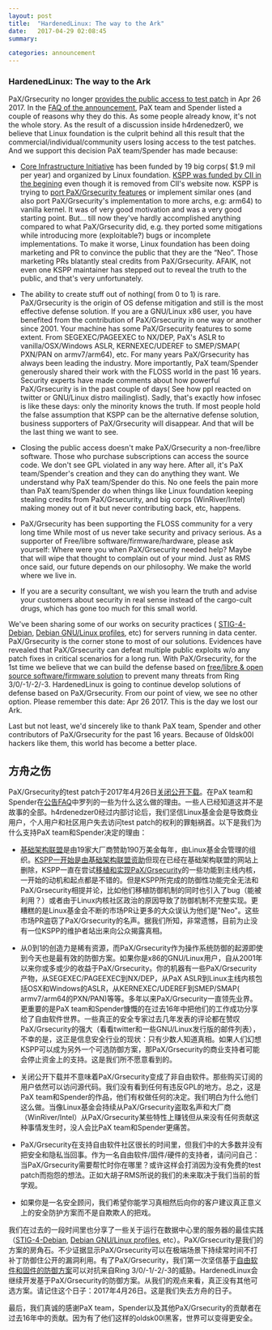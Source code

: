 ```yaml
---
layout: post
title:  "HardenedLinux: The way to the Ark"
date:   2017-04-29 02:08:45
summary: 

categories: announcement
---
```


### HardenedLinux: The way to the Ark

PaX/Grsecurity no longer [provides the public access to test patch](https://grsecurity.net/passing_the_baton.php) in Apr 26 2017. In the [FAQ of the announcement](https://grsecurity.net/passing_the_baton_faq.php), PaX team and Spender listed a couple of reasons why they do this. As some people already know, it's not the whole story. As the result of a discussion inside h4rdenedzer0, we believe that Linux foundation is the culprit behind all this result that the commercial/individual/community users losing access to the test patches. And we support this decision PaX team/Spender has made because:

* [Core Infrastructure Initiative](https://www.coreinfrastructure.org/) has been funded by 19 big corps( $1.9 mil per year) and organized by Linux foundation. [KSPP was funded by CII in the begining](https://lwn.net/Articles/663361/) even though it is removed from CII's website now. KSPP is trying to [port PaX/Grsecurity features](https://hardenedlinux.github.io/system-security/2016/12/13/kernel_mitigation_checklist.html) or implement similar ones (and also port PaX/Grsecurity's implementation to more archs, e.g: arm64) to vanilla kernel. It was of very good motivation and was a very good starting point. But... till now they've hardly accomplished anything compared to what PaX/Grsecurity did, e.g. they ported some mitigations while introducing more (exploitable?) bugs or incomplete implementations.
To make it worse, Linux foundation has been doing marketing and PR to convince the public that they are the “Neo”. Those marketing PRs blatantly steal credits from PaX/Grsecurity. AFAIK, not even one KSPP maintainer has stepped out to reveal the truth to the public, and that's very unfortunately.

* The ability to create stuff out of nothing( from 0 to 1) is rare. PaX/Grsecurity is the origin of OS defense mitigation and still is the most effective defense solution. If you are a GNU/Linux x86 user, you have benefited from the contribution of PaX/Grsecurity in one way or another since 2001. Your machine has some PaX/Grsecurity features to some extent. From SEGEXEC/PAGEEXEC to NX/DEP, PaX's ASLR to vanilla/OSX/Windows ASLR, KERNEXEC/UDEREF to SMEP/SMAP( PXN/PAN on armv7/arm64), etc. For many years PaX/Grsecurity has always been leading the industry. More importantly, PaX team/Spender generously shared their work with the FLOSS world in the past 16 years. Security experts have made comments about how powerful PaX/Grsecurity is in the past couple of days( See how ppl reacted on twitter or GNU/Linux distro mailinglist). Sadly, that's exactly how infosec is like these days: only the minority knows the truth. If most people hold the false assumption that KSPP can be the alternative defense solution, business supporters of PaX/Grsecurity will disappear. And that will be the last thing we want to see.

* Closing the public access doesn't make PaX/Grsecurity a non-free/libre software. Those who purchase subscriptions can access the source code. We don't see GPL violated in any way here. After all, it's PaX team/Spender's creation and they can do anything they want. We understand why PaX team/Spender do this. No one feels the pain more than PaX team/Spender do when things like Linux foundation keeping stealing credits from PaX/Grsecurity, and big corps (WinRiver/Intel) making money out of it but never contributing back, etc, happens.

* PaX/Grsecurity has been supporting the FLOSS community for a very long time While  most of us never take security and privacy serious. As a supporter of Free/libre software/firmware/hardware, please ask yourself: Where were you when PaX/Grsecurity needed help? Maybe that will wipe that thought to complain out of your mind. Just as RMS once said, our future depends on our philosophy. We make the world where we live in.

* If you are a security consultant, we wish you learn the truth and advise your customers about security in real sense instead of the cargo-cult drugs, which has gone too much for this small world.

We've been sharing some of our works on security practices ( [STIG-4-Debian](https://github.com/hardenedlinux/STIG-4-Debian), [Debian GNU/Linux profiles](https://github.com/hardenedlinux/Debian-GNU-Linux-Profiles), etc) for servers running in data center. PaX/Grsecurity is the corner stone to most of our solutions. Evidences have revealed that PaX/Grsecurity can defeat multiple public exploits w/o any patch fixes in critical scenarios for a long run. With PaX/Grsecurity, for the 1st time we believe that we can build the defense based on [free/libre & open source software/firmware solution](https://github.com/hardenedlinux/hardenedlinux_profiles/blob/master/slide/hardening_the_core.pdf) to prevent many threats from Ring 3/0/-1/-2/-3. HardenedLinux is going to continue develop solutions of defense based on PaX/Grsecurity. From our point of view, we see no other option. Please remember this date: Apr 26 2017. This is the day we lost our Ark.

Last but not least, we'd sincerely like to thank PaX team, Spender and other contributors of PaX/Grsecurity for the past 16 years. Because of 0ldsk00l hackers like them, this world has become a better place.


## 方舟之伤

PaX/Grsecurity的test patch于2017年4月26日[关闭公开下载](https://grsecurity.net/passing_the_baton.php)。在PaX team和Spender在[公告FAQ](https://grsecurity.net/passing_the_baton_faq.php)中罗列的一些为什么这么做的理由。一些人已经知道这并不是故事的全部。h4rdenedzer0经过内部讨论后，我们坚信Linux基金会是导致商业用户，个人用户和社区用户失去访问test patch的权利的罪魁祸首。以下是我们为什么支持PaX team和Spender决定的理由：

* [基础架构联盟](https://www.coreinfrastructure.org/)是由19家大厂商赞助190万美金每年，由Linux基金会管理的组织。[KSPP一开始是由基础架构联盟资助](https://lwn.net/Articles/663361/)但现在已经在基础架构联盟的网站上删除，KSPP一直在尝试[移植和实现PaX/Grsecurity](https://hardenedlinux.github.io/system-security/2016/12/13/kernel_mitigation_checklist.html)的一些功能到主线内核，一开始的动机和起点都是不错的。但是KSPP所完成的防御性功能完全无法和PaX/Grsecurity相提并论，比如他们移植防御机制的同时也引入了bug（能被利用？）或者由于Linux内核社区政治的原因导致了防御机制不完整实现。更糟糕的是Linux基金会不断的市场PR让更多的大众误认为他们是"Neo"。这些市场PR盗窃了PaX/Grsecurity的名声。据我们所知，非常遗憾，目前为止没有一位KSPP的维护者站出来向公众揭露真相。

* 从0到1的创造力是稀有资源，而PaX/Grsecurity作为操作系统防御的起源即使到今天也是最有效的防御方案。如果你是x86的GNU/Linux用户，自从2001年以来你或多或少的收益于PaX/Grsecurity。你的机器有一些PaX/Grsecurity产物，从SEGEXEC/PAGEEXEC到NX/DEP，从PaX ASLR到Linux主线内核包括OSX和Windows的ASLR，从KERNEXEC/UDEREF到SMEP/SMAP( armv7/arm64的PXN/PAN)等等。多年以来PaX/Grsecurity一直领先业界。更重要的是PaX team和Spender慷慨的在过去16年中把他们的工作成功分享给了自由软件世界。一些真正的安全专家过去几年发表的评论都在赞叹PaX/Grsecurity的强大（看看twitter和一些GNU/Linux发行版的邮件列表），不幸的是，这正是信息安全行业的现状：只有少数人知道真相。如果人们幻想KSPP可以成为另外一个可选防御方案，那PaX/Grsecurity的商业支持者可能会停止资金上的支持。这是我们所不愿意看到的。

* 关闭公开下载并不意味着PaX/Grsecurity变成了非自由软件。那些购买订阅的用户依然可以访问源代码。我们没有看到任何有违反GPL的地方。总之，这是PaX team和Spender的作品，他们有权做任何的决定。我们明白为什么他们这么做。当像Linux基金会持续从PaX/Grsecurity盗取名声和大厂商（WinRiver/Intel）从PaX/Grsecurity某些特性上赚钱但从来没有任何贡献这种事情发生时，没人会比PaX team和Spender更痛苦。

* PaX/Grsecurity在支持自由软件社区很长的时间里，但我们中的大多数并没有把安全和隐私当回事。作为一名自由软件/固件/硬件的支持者，请问问自己：当PaX/Grsecurity需要帮忙时你在哪里？或许这样会打消因为没有免费的test patch而抱怨的想法。正如大胡子RMS所说的我们的未来取决于我们当前的哲学观。

* 如果你是一名安全顾问，我们希望你能学习真相然后向你的客户建议真正意义上的安全防护方案而不是自欺欺人的把戏。

我们在过去的一段时间里也分享了一些关于运行在数据中心里的服务器的最佳实践（[STIG-4-Debian](https://github.com/hardenedlinux/STIG-4-Debian), [Debian GNU/Linux profiles](https://github.com/hardenedlinux/Debian-GNU-Linux-Profiles), etc）。PaX/Grsecurity是我们的方案的房角石。不少证据显示PaX/Grsecurity可以在极端场景下持续常时间不打补丁防御住公开的漏洞利用。有了PaX/Grsecurity，我们第一次坚信基于[自由软件和固件的防御方案](https://github.com/hardenedlinux/hardenedlinux_profiles/blob/master/slide/hardening_the_core.pdf)可以对抗来自Ring 3/0/-1/-2/-3的威胁。HardenedLinux会继续开发基于PaX/Grsecurity的防御方案。从我们的观点来看，真正没有其他可选方案。请记住这个日子：2017年4月26日。这是我们失去方舟的日子。

最后，我们真诚的感谢PaX team，Spender以及其他PaX/Grsecurity的贡献者在过去16年中的贡献。因为有了他们这样的oldsk00l黑客，世界可以变得更安全。
